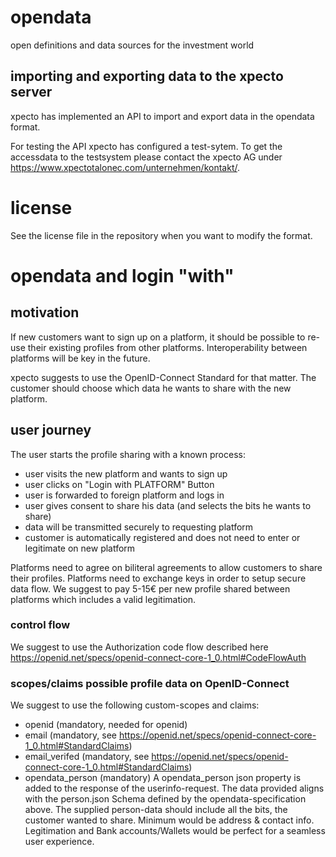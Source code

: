 # opendata
open definitions and data sources for the investment world

## importing and exporting data to the xpecto server

xpecto has implemented an API to import and export data in the opendata format.

For testing the API xpecto has configured a test-sytem. 
To get the accessdata to the testsystem please contact the xpecto AG under https://www.xpectotalonec.com/unternehmen/kontakt/.

# license

See the license file in the repository when you want to modify the format.

# opendata and login "with"

## motivation

If new customers want to sign up on a platform, it should be possible
to re-use their existing profiles from other platforms. 
Interoperability between platforms will be key in the future.

xpecto suggests to use the OpenID-Connect Standard for that matter. 
The customer should choose which data he wants to share with the new platform. 


## user journey

The user starts the profile sharing with a known process:

- user visits the new platform and wants to sign up
- user clicks on "Login with PLATFORM" Button
- user is forwarded to foreign platform and logs in
- user gives consent to share his data (and selects the bits he wants to share)
- data will be transmitted securely to requesting platform
- customer is automatically registered and does not need to enter or legitimate on new platform

Platforms need to agree on biliteral agreements to allow customers to share their profiles.
Platforms need to exchange keys in order to setup secure data flow.
We suggest to pay 5-15€ per new profile shared between platforms which includes a valid legitimation. 

### control flow

We suggest to use the Authorization code flow described here https://openid.net/specs/openid-connect-core-1_0.html#CodeFlowAuth

### scopes/claims possible profile data on OpenID-Connect 

We suggest to use the following custom-scopes and claims:

- openid (mandatory, needed for openid)
- email (mandatory, see https://openid.net/specs/openid-connect-core-1_0.html#StandardClaims)
- email_verifed (mandatory, see https://openid.net/specs/openid-connect-core-1_0.html#StandardClaims)
- opendata_person (mandatory)
   A opendata_person json property is added to the response of the userinfo-request. The data provided aligns with the person.json Schema defined by the opendata-specification above. The supplied person-data should include all the bits, the customer wanted to share. Minimum would be address & contact info. Legitimation and Bank accounts/Wallets would be perfect for a seamless user experience.


